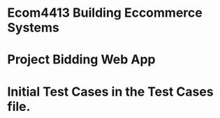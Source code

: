 # Ecom4413 Building Eccommerce Systems 
# Project Bidding Web App
# Initial Test Cases in the Test Cases file.
